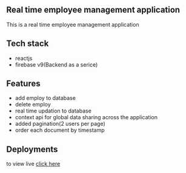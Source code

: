 ## Real time employee management application

This is a real time employee management application

## Tech stack

 - reactjs
 - firebase v9(Backend as a serice)

## Features

 - add employ to database
 - delete employ
 - real time updation to database
 - context api for global data sharing across the application
 - added pagination(2 users per page)
 - order each document by timestamp

## Deployments

to view live [click here](https://realtime-employee-management.vercel.app/)

